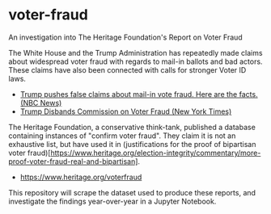 # voter-fraud
An investigation into The Heritage Foundation's Report on Voter Fraud

The White House and the Trump Administration has repeatedly made claims about widespread voter fraud with regards to mail-in ballots and bad actors. These claims have also been connected with calls for stronger Voter ID laws. 
* [Trump pushes false claims about mail-in vote fraud. Here are the facts. (NBC News)](https://www.nbcnews.com/politics/donald-trump/trump-pushes-false-claims-about-mail-vote-fraud-here-are-n1180566)
* [Trump Disbands Commission on Voter Fraud (New York Times)](https://www.nytimes.com/2018/01/03/us/politics/trump-voter-fraud-commission.html)

The Heritage Foundation, a conservative think-tank, published a database containing instances of "confirm voter fraud". They claim it is not an exhaustive list, but have used it in (justifications for the proof of bipartisan voter fraud)[https://www.heritage.org/election-integrity/commentary/more-proof-voter-fraud-real-and-bipartisan]. 
* https://www.heritage.org/voterfraud

This repository will scrape the dataset used to produce these reports, and investigate the findings year-over-year in a Jupyter Notebook. 
